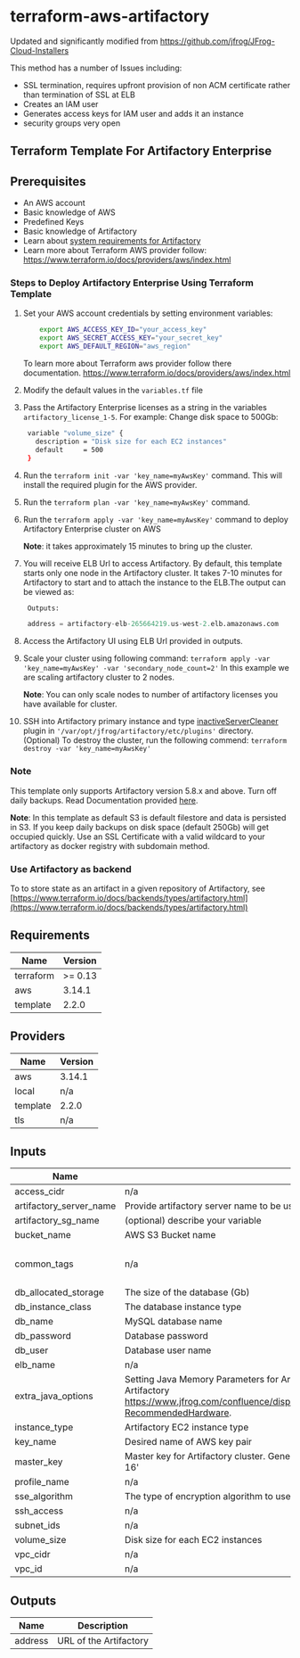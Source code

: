 # terraform-aws-artifactory

Updated and significantly modified from <https://github.com/jfrog/JFrog-Cloud-Installers>

This method has a number of Issues including:

- SSL termination, requires upfront provision of non ACM certificate rather than termination of SSL at ELB
- Creates an IAM user
- Generates access keys for IAM user and adds it an instance
- security groups very open

## Terraform Template For Artifactory Enterprise

## Prerequisites

- An AWS account
- Basic knowledge of AWS
- Predefined Keys
- Basic knowledge of Artifactory
- Learn about [system requirements for Artifactory](https://www.jfrog.com/confluence/display/RTF/System+Requirements#SystemRequirements-RecommendedHardware)
- Learn more about Terraform AWS provider follow: https://www.terraform.io/docs/providers/aws/index.html

### Steps to Deploy Artifactory Enterprise Using Terraform Template

1. Set your AWS account credentials by setting environment variables:

   ```bash
       export AWS_ACCESS_KEY_ID="your_access_key"
       export AWS_SECRET_ACCESS_KEY="your_secret_key"
       export AWS_DEFAULT_REGION="aws_region"
   ```

   To learn more about Terraform aws provider follow there documentation.
   https://www.terraform.io/docs/providers/aws/index.html

2. Modify the default values in the `variables.tf` file

3. Pass the Artifactory Enterprise licenses as a string in the variables `artifactory_license_1-5`.
   For example: Change disk space to 500Gb:

   ```bash
    variable "volume_size" {
      description = "Disk size for each EC2 instances"
      default     = 500
    }
   ```

4. Run the `terraform init -var 'key_name=myAwsKey'` command. This will install the required plugin for the AWS provider.

5. Run the `terraform plan -var 'key_name=myAwsKey'` command.

6. Run the `terraform apply -var 'key_name=myAwsKey'` command to deploy Artifactory Enterprise cluster on AWS

    **Note**: it takes approximately 15 minutes to bring up the cluster.

7. You will receive ELB Url to access Artifactory. By default, this template starts only one node in the Artifactory cluster.
   It takes 7-10 minutes for Artifactory to start and to attach the instance to the ELB.The output can be viewed as:

   ```terraform
    Outputs:

    address = artifactory-elb-265664219.us-west-2.elb.amazonaws.com
   ```

8. Access the Artifactory UI using ELB Url provided in outputs.

9. Scale your cluster using following command: `terraform apply -var 'key_name=myAwsKey' -var 'secondary_node_count=2'`
   In this example we are scaling artifactory cluster to 2 nodes.

    **Note**: You can only scale nodes to number of artifactory licenses you have available for cluster.

10. SSH into Artifactory primary instance and type [inactiveServerCleaner](inactiveServerCleaner.groovy) plugin in `'/var/opt/jfrog/artifactory/etc/plugins'` directory.
    (Optional) To destroy the cluster, run  the following commend: `terraform destroy -var 'key_name=myAwsKey'`

### Note

   This template only supports Artifactory version 5.8.x and above.
   Turn off daily backups. Read Documentation provided [here](https://www.jfrog.com/confluence/display/RTF/Managing+Backups).

  **Note**: In this template as default S3 is default filestore and data is persisted in S3. If you keep daily backups on disk space (default 250Gb) will get occupied quickly.
   Use an SSL Certificate with a valid wildcard to your artifactory as docker registry with subdomain method.

### Use Artifactory as backend

To to store state as an artifact in a given repository of Artifactory, see [https://www.terraform.io/docs/backends/types/artifactory.html](https://www.terraform.io/docs/backends/types/artifactory.html)

<!-- BEGINNING OF PRE-COMMIT-TERRAFORM DOCS HOOK -->
## Requirements

| Name | Version |
|------|---------|
| terraform | >= 0.13 |
| aws | 3.14.1 |
| template | 2.2.0 |

## Providers

| Name | Version |
|------|---------|
| aws | 3.14.1 |
| local | n/a |
| template | 2.2.0 |
| tls | n/a |

## Inputs

| Name | Description | Type | Default | Required |
|------|-------------|------|---------|:--------:|
| access\_cidr | n/a | `list` | n/a | yes |
| artifactory\_server\_name | Provide artifactory server name to be used in Nginx. e.g artifactory for artifactory.jfrog.team | `string` | `"artifactory"` | no |
| artifactory\_sg\_name | (optional) describe your variable | `string` | `"artifactory_sg"` | no |
| bucket\_name | AWS S3 Bucket name | `string` | n/a | yes |
| common\_tags | n/a | `map` | <pre>{<br>  "createdby": "Terraform"<br>}</pre> | no |
| db\_allocated\_storage | The size of the database (Gb) | `string` | `"5"` | no |
| db\_instance\_class | The database instance type | `string` | `"db.t2.small"` | no |
| db\_name | MySQL database name | `string` | `"artdb"` | no |
| db\_password | Database password | `string` | `"password"` | no |
| db\_user | Database user name | `string` | `"artifactory"` | no |
| elb\_name | n/a | `string` | `"artifactoryelb"` | no |
| extra\_java\_options | Setting Java Memory Parameters for Artifactory. Learn about system requirements for Artifactory https://www.jfrog.com/confluence/display/RTF/System+Requirements#SystemRequirements-RecommendedHardware. | `string` | `"-server -Xms2g -Xmx14g -Xss256k -XX:+UseG1GC -XX:OnOutOfMemoryError=\\\\"kill -9 %p\\\\""` | no |
| instance\_type | Artifactory EC2 instance type | `string` | n/a | yes |
| key\_name | Desired name of AWS key pair | `string` | `"jfrog"` | no |
| master\_key | Master key for Artifactory cluster. Generate master.key using command '$openssl rand -hex 16' | `string` | `"35767fa0164bac66b6cccb8880babefb"` | no |
| profile\_name | n/a | `string` | `"artifactory"` | no |
| sse\_algorithm | The type of encryption algorithm to use | `string` | `"aws:kms"` | no |
| ssh\_access | n/a | `list` | n/a | yes |
| subnet\_ids | n/a | `list` | n/a | yes |
| volume\_size | Disk size for each EC2 instances | `number` | `250` | no |
| vpc\_cidr | n/a | `list` | n/a | yes |
| vpc\_id | n/a | `string` | n/a | yes |

## Outputs

| Name | Description |
|------|-------------|
| address | URL of the Artifactory |

<!-- END OF PRE-COMMIT-TERRAFORM DOCS HOOK -->
